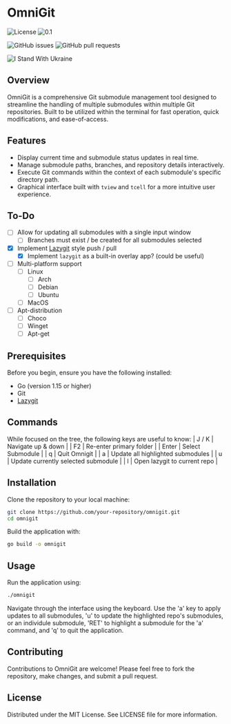 # OmniGit
![License](https://img.shields.io/badge/license-MIT-green.svg)
![0.1](https://img.shields.io/badge/version-0.1%20Beta-green)

![GitHub issues](https://img.shields.io/github/issues/VoltaicGRiD/omnigit)
![GitHub pull requests](https://img.shields.io/github/issues-pr/VoltaicGRiD/omnigit)

![I Stand With Ukraine](https://img.shields.io/badge/-I_Stand_With_Ukraine-gray.svg?logo=data:image/png%2bxml;base64,iVBORw0KGgoAAAANSUhEUgAAACAAAAAgCAIAAAD8GO2jAAAACXBIWXMAAAGKAAABigEzlzBYAAAANUlEQVRIiWNkjNjBQEvARFPTRy0YtWDUglELRooFjP+u0taCoR9EoxaMWjBqwagFoxZQAwAAM/cDI/lLSCIAAAAASUVORK5CYII=)


## Overview
OmniGit is a comprehensive Git submodule management tool designed to streamline the handling of multiple submodules within multiple Git repositories. Built to be utilized within the terminal for fast operation, quick modifications, and ease-of-access.

## Features
- Display current time and submodule status updates in real time.
- Manage submodule paths, branches, and repository details interactively.
- Execute Git commands within the context of each submodule's specific directory path.
- Graphical interface built with `tview` and `tcell` for a more intuitive user experience.

## To-Do
- [ ] Allow for updating all submodules with a single input window
  - [ ] Branches must exist / be created for all submodules selected
- [X] Implement [Lazygit](https://github.com/jesseduffield/lazygit) style push / pull
  - [X] Implement `lazygit` as a built-in overlay app? (could be useful)
- [ ] Multi-platform support
  - [ ] Linux
    - [ ] Arch
    - [ ] Debian
    - [ ] Ubuntu
  - [ ] MacOS
- [ ] Apt-distribution
  - [ ] Choco
  - [ ] Winget
  - [ ] Apt-get

## Prerequisites
Before you begin, ensure you have the following installed:
- Go (version 1.15 or higher)
- Git
- [Lazygit](https://github.com/jesseduffield/lazygit)

## Commands 
While focused on the tree, the following keys are useful to know:
| J / K | Navigate up & down |
| F2    | Re-enter primary folder |
| Enter | Select Submodule |
| q     | Quit Omnigit |
| a     | Update all highlighted submodules |
| u     | Update currently selected submodule |
| l     | Open lazygit to current repo |

## Installation
Clone the repository to your local machine:
```bash
git clone https://github.com/your-repository/omnigit.git
cd omnigit
```

Build the application with:
```bash
go build -o omnigit
```

## Usage
Run the application using:

```bash
./omnigit
```

Navigate through the interface using the keyboard. Use the 'a' key to apply updates to all submodules, 'u' to update the highlighted repo's submodules, or an individule submodule, 'RET' to highlight a submodule for the 'a' command, and 'q' to quit the application.

## Contributing
Contributions to OmniGit are welcome! Please feel free to fork the repository, make changes, and submit a pull request.

## License
Distributed under the MIT License. See LICENSE file for more information.
